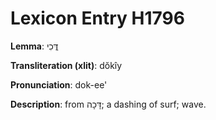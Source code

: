 # Lexicon Entry H1796

**Lemma**: דֳּכִי

**Transliteration (xlit)**: dŏkîy

**Pronunciation**: dok-ee'

**Description**:
from דָּכָה; a dashing of surf; wave.
